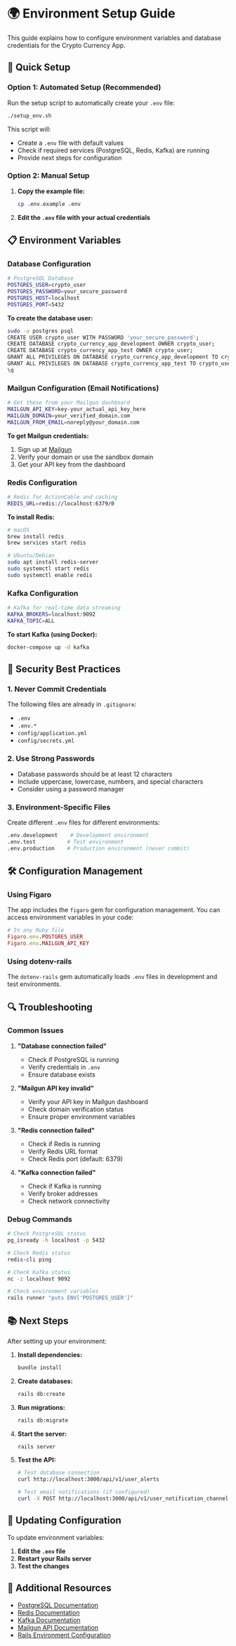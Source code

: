 # 🌍 Environment Setup Guide

This guide explains how to configure environment variables and database credentials for the Crypto Currency App.

## 🚀 Quick Setup

### Option 1: Automated Setup (Recommended)

Run the setup script to automatically create your `.env` file:

```bash
./setup_env.sh
```

This script will:
- Create a `.env` file with default values
- Check if required services (PostgreSQL, Redis, Kafka) are running
- Provide next steps for configuration

### Option 2: Manual Setup

1. **Copy the example file:**
   ```bash
   cp .env.example .env
   ```

2. **Edit the `.env` file with your actual credentials**

## 📋 Environment Variables

### Database Configuration

```bash
# PostgreSQL Database
POSTGRES_USER=crypto_user
POSTGRES_PASSWORD=your_secure_password
POSTGRES_HOST=localhost
POSTGRES_PORT=5432
```

**To create the database user:**
```bash
sudo -u postgres psql
CREATE USER crypto_user WITH PASSWORD 'your_secure_password';
CREATE DATABASE crypto_currency_app_development OWNER crypto_user;
CREATE DATABASE crypto_currency_app_test OWNER crypto_user;
GRANT ALL PRIVILEGES ON DATABASE crypto_currency_app_development TO crypto_user;
GRANT ALL PRIVILEGES ON DATABASE crypto_currency_app_test TO crypto_user;
\q
```

### Mailgun Configuration (Email Notifications)

```bash
# Get these from your Mailgun dashboard
MAILGUN_API_KEY=key-your_actual_api_key_here
MAILGUN_DOMAIN=your_verified_domain.com
MAILGUN_FROM_EMAIL=noreply@your_domain.com
```

**To get Mailgun credentials:**
1. Sign up at [Mailgun](https://www.mailgun.com/)
2. Verify your domain or use the sandbox domain
3. Get your API key from the dashboard

### Redis Configuration

```bash
# Redis for ActionCable and caching
REDIS_URL=redis://localhost:6379/0
```

**To install Redis:**
```bash
# macOS
brew install redis
brew services start redis

# Ubuntu/Debian
sudo apt install redis-server
sudo systemctl start redis
sudo systemctl enable redis
```

### Kafka Configuration

```bash
# Kafka for real-time data streaming
KAFKA_BROKERS=localhost:9092
KAFKA_TOPIC=ALL
```

**To start Kafka (using Docker):**
```bash
docker-compose up -d kafka
```

## 🔐 Security Best Practices

### 1. Never Commit Credentials

The following files are already in `.gitignore`:
- `.env`
- `.env.*`
- `config/application.yml`
- `config/secrets.yml`

### 2. Use Strong Passwords

- Database passwords should be at least 12 characters
- Include uppercase, lowercase, numbers, and special characters
- Consider using a password manager

### 3. Environment-Specific Files

Create different `.env` files for different environments:
```bash
.env.development    # Development environment
.env.test          # Test environment
.env.production    # Production environment (never commit)
```

## 🛠️ Configuration Management

### Using Figaro

The app includes the `figaro` gem for configuration management. You can access environment variables in your code:

```ruby
# In any Ruby file
Figaro.env.POSTGRES_USER
Figaro.env.MAILGUN_API_KEY
```

### Using dotenv-rails

The `dotenv-rails` gem automatically loads `.env` files in development and test environments.

## 🔍 Troubleshooting

### Common Issues

1. **"Database connection failed"**
   - Check if PostgreSQL is running
   - Verify credentials in `.env`
   - Ensure database exists

2. **"Mailgun API key invalid"**
   - Verify your API key in Mailgun dashboard
   - Check domain verification status
   - Ensure proper environment variables

3. **"Redis connection failed"**
   - Check if Redis is running
   - Verify Redis URL format
   - Check Redis port (default: 6379)

4. **"Kafka connection failed"**
   - Check if Kafka is running
   - Verify broker addresses
   - Check network connectivity

### Debug Commands

```bash
# Check PostgreSQL status
pg_isready -h localhost -p 5432

# Check Redis status
redis-cli ping

# Check Kafka status
nc -z localhost 9092

# Check environment variables
rails runner "puts ENV['POSTGRES_USER']"
```

## 📚 Next Steps

After setting up your environment:

1. **Install dependencies:**
   ```bash
   bundle install
   ```

2. **Create databases:**
   ```bash
   rails db:create
   ```

3. **Run migrations:**
   ```bash
   rails db:migrate
   ```

4. **Start the server:**
   ```bash
   rails server
   ```

5. **Test the API:**
   ```bash
   # Test database connection
   curl http://localhost:3000/api/v1/user_alerts
   
   # Test email notifications (if configured)
   curl -X POST http://localhost:3000/api/v1/user_notification_channels/1/test
   ```

## 🔄 Updating Configuration

To update environment variables:

1. **Edit the `.env` file**
2. **Restart your Rails server**
3. **Test the changes**

## 📖 Additional Resources

- [PostgreSQL Documentation](https://www.postgresql.org/docs/)
- [Redis Documentation](https://redis.io/documentation)
- [Kafka Documentation](https://kafka.apache.org/documentation/)
- [Mailgun API Documentation](https://documentation.mailgun.com/)
- [Rails Environment Configuration](https://guides.rubyonrails.org/configuring.html)
